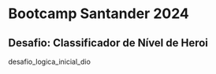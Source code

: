 <h1>Bootcamp Santander 2024</h1> 
<h2>Desafio: Classificador de Nível de Heroi</h2>

desafio_logica_inicial_dio</body>
